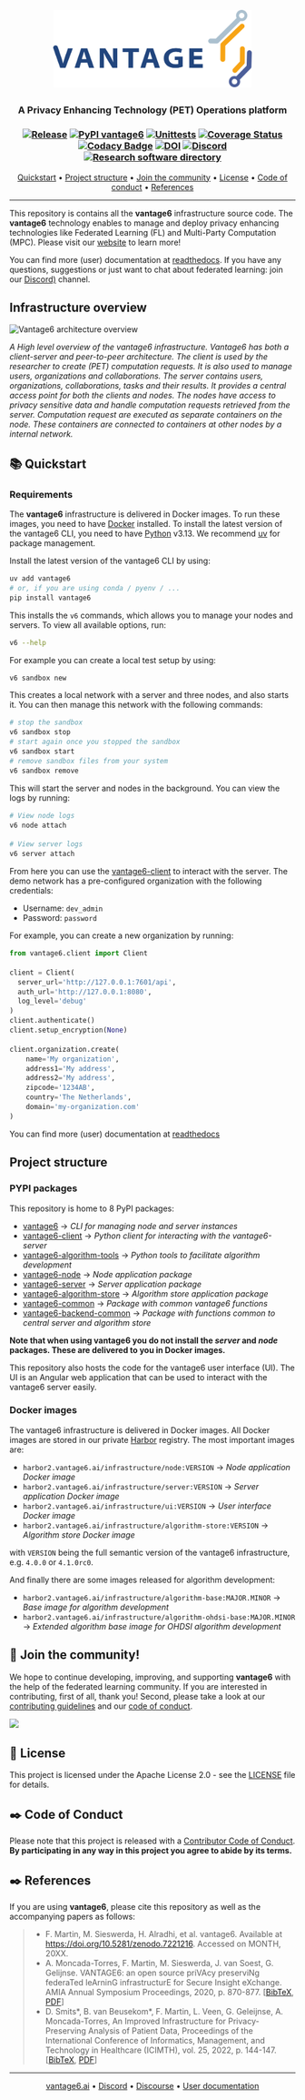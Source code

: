<h1 align="center">
  <br>
  <a href="https://vantage6.ai"><img src="https://github.com/IKNL/guidelines/blob/master/resources/logos/vantage6.png?raw=true" alt="vantage6" width="350"></a>
</h1>

<h3 align=center> A Privacy Enhancing Technology (PET) Operations platform</h3>
<h3 align="center">

<!-- Badges go here-->

[![Release](https://github.com/vantage6/vantage6/actions/workflows/release.yml/badge.svg)](https://github.com/vantage6/vantage6/actions/workflows/release.yml)
[![PyPI vantage6](https://badge.fury.io/py/vantage6.svg)](https://badge.fury.io/py/vantage6)
[![Unittests](https://github.com/vantage6/vantage6/actions/workflows/unit_tests.yml/badge.svg)](https://github.com/vantage6/vantage6/actions/workflows/unit_tests.yml)
[![Coverage Status](https://coveralls.io/repos/github/vantage6/vantage6/badge.svg?branch=main)](https://coveralls.io/github/vantage6/vantage6?branch=main)
[![Codacy Badge](https://app.codacy.com/project/badge/Grade/2e60ac3b3f284620805f7399cba317be)](https://app.codacy.com/gh/vantage6/vantage6/dashboard?utm_source=gh&utm_medium=referral&utm_content=&utm_campaign=Badge_grade)
[![DOI](https://zenodo.org/badge/492818831.svg)](https://zenodo.org/badge/latestdoi/492818831)
[![Discord](https://img.shields.io/discord/643526403207331841)](https://discord.gg/yAyFf6Y)
[![Research software directory](https://img.shields.io/badge/rsd-vantage6-deepskyblue)](https://research-software-directory.org/software/vantage6)

</h3>

<p align="center">
  <a href="#books-quickstart">Quickstart</a> •
  <a href="#project-structure">Project structure</a> •
  <a href="#gift_heart-join-the-community">Join the community</a> •
  <a href="#scroll-license">License</a> •
  <a href="#black_nib-code-of-conduct">Code of conduct</a> •
  <a href="#black_nib-references">References</a>
</p>

---

This repository is contains all the **vantage6** infrastructure source code. The **vantage6** technology enables to manage and deploy privacy enhancing technologies like Federated Learning (FL) and Multi-Party Computation (MPC). Please visit our [website](https://vantage6.ai) to learn more!

You can find more (user) documentation at [readthedocs](https://docs.vantage6.ai). If you have any questions, suggestions or just want to chat about federated learning: join our [Discord)](https://discord.gg/yAyFf6Y) channel.

## Infrastructure overview

![Vantage6 architecture overview](docs/images/overview-infrastructure.png)

_A High level overview of the vantage6 infrastructure. Vantage6 has both a
client-server and peer-to-peer architecture. The client is used by the researcher to
create (PET) computation requests. It is also used to manage users, organizations and
collaborations. The server contains users, organizations, collaborations, tasks and
their results. It provides a central access point for both the clients and nodes. The
nodes have access to privacy sensitive data and handle computation requests retrieved
from the server. Computation request are executed as separate containers on the node.
These containers are connected to containers at other nodes by a internal network._

## :books: Quickstart

### Requirements

The **vantage6** infrastructure is delivered in Docker images. To run these images, you
need to have [Docker](https://docs.docker.com/get-docker/) installed. To install the
latest version of the vantage6 CLI, you need to have
[Python](https://www.python.org/downloads/) v3.13. We recommend
[uv](https://docs.astral.sh/uv/) for package management.

Install the latest version of the vantage6 CLI by using:

```bash
uv add vantage6
# or, if you are using conda / pyenv / ...
pip install vantage6
```

This installs the `v6` commands, which allows you to manage your nodes and servers. To
view all available options, run:

```bash
v6 --help
```

For example you can create a local test setup by using:

```bash
v6 sandbox new
```

This creates a local network with a server and three nodes, and also starts it. You can
then manage this network with the following commands:

```bash
# stop the sandbox
v6 sandbox stop
# start again once you stopped the sandbox
v6 sandbox start
# remove sandbox files from your system
v6 sandbox remove
```

This will start the server and nodes in the background. You can view the logs by running:

```bash
# View node logs
v6 node attach

# View server logs
v6 server attach
```

From here you can use the [vantage6-client](https://pypi.org/project/vantage6-client)
to interact with the server. The demo network has a pre-configured organization with
the following credentials:

- Username: `dev_admin`
- Password: `password`

For example, you can create a new organization by running:

```python
from vantage6.client import Client

client = Client(
  server_url='http://127.0.0.1:7601/api',
  auth_url='http://127.0.0.1:8080',
  log_level='debug'
)
client.authenticate()
client.setup_encryption(None)

client.organization.create(
    name='My organization',
    address1='My address',
    address2='My address',
    zipcode='1234AB',
    country='The Netherlands',
    domain='my-organization.com'
)
```

You can find more (user) documentation at [readthedocs](https://docs.vantage6.ai)

## Project structure

### PYPI packages

This repository is home to 8 PyPI packages:

- [vantage6](https://pypi.org/project/vantage6) -> _CLI for managing node and server instances_
- [vantage6-client](https://pypi.org/project/vantage6-client) -> _Python client for interacting with the vantage6-server_
- [vantage6-algorithm-tools](https://pypi.org/project/vantage6-algorithm-tools) -> _Python tools to facilitate algorithm development_
- [vantage6-node](https://pypi.org/project/vantage6-node) -> _Node application package_
- [vantage6-server](https://pypi.org/project/vantage6-server) -> _Server application package_
- [vantage6-algorithm-store](https://pypi.org/project/vantage6-algorithm-store) -> _Algorithm store application package_
- [vantage6-common](https://pypi.org/project/vantage6-common) -> _Package with common vantage6 functions_
- [vantage6-backend-common](https://pypi.org/project/vantage6-backend-common) -> _Package with functions common to central server and algorithm store_

**Note that when using vantage6 you do not install the _server_ and _node_ packages. These are delivered to you in Docker images.**

This repository also hosts the code for the vantage6 user interface (UI). The UI
is an Angular web application that can be used to interact with the vantage6 server
easily.

### Docker images

The vantage6 infrastructure is delivered in Docker images. All Docker images are stored
in our private [Harbor](https://goharbor.io/) registry. The most important images are:

- `harbor2.vantage6.ai/infrastructure/node:VERSION` -> _Node application Docker image_
- `harbor2.vantage6.ai/infrastructure/server:VERSION` -> _Server application Docker image_
- `harbor2.vantage6.ai/infrastructure/ui:VERSION` -> _User interface Docker image_
- `harbor2.vantage6.ai/infrastructure/algorithm-store:VERSION` -> _Algorithm store Docker image_

with `VERSION` being the full semantic version of the vantage6 infrastructure, e.g.
`4.0.0` or `4.1.0rc0`.

And finally there are some images released for algorithm development:

- `harbor2.vantage6.ai/infrastructure/algorithm-base:MAJOR.MINOR` -> _Base image for algorithm development_
- `harbor2.vantage6.ai/infrastructure/algorithm-ohdsi-base:MAJOR.MINOR` -> _Extended algorithm base image for OHDSI algorithm development_

## :gift_heart: Join the community!

We hope to continue developing, improving, and supporting **vantage6** with the help of
the federated learning community. If you are interested in contributing, first of all,
thank you! Second, please take a look at our
[contributing guidelines](https://docs.vantage6.ai/en/main/devops/contribute.html)
and our [code of conduct](CODE_OF_CONDUCT.md).

<a href="https://github.com/vantage6/vantage6/graphs/contributors">
  <img src="https://contrib.rocks/image?repo=vantage6/vantage6" />
</a>

## :scroll: License

This project is licensed under the Apache License 2.0 - see the [LICENSE](LICENSE) file for details.

## :black_nib: Code of Conduct

Please note that this project is released with a [Contributor Code of Conduct](CODE_OF_CONDUCT.md). **By participating in any way in this project you agree to abide by its terms.**

## :black_nib: References

If you are using **vantage6**, please cite this repository as well as the accompanying papers as follows:

> - F. Martin, M. Sieswerda, H. Alradhi, et al. vantage6. Available at https://doi.org/10.5281/zenodo.7221216. Accessed on MONTH, 20XX.
> - A. Moncada-Torres, F. Martin, M. Sieswerda, J. van Soest, G. Gelijnse. VANTAGE6: an open source priVAcy preserviNg federaTed leArninG infrastructurE for Secure Insight eXchange. AMIA Annual Symposium Proceedings, 2020, p. 870-877. [[BibTeX](https://arturomoncadatorres.com/bibtex/moncada-torres2020vantage6.txt), [PDF](https://vantage6.ai/vantage6/)]
> - D. Smits\*, B. van Beusekom\*, F. Martin, L. Veen, G. Geleijnse, A. Moncada-Torres, An Improved Infrastructure for Privacy-Preserving Analysis of Patient Data, Proceedings of the International Conference of Informatics, Management, and Technology in Healthcare (ICIMTH), vol. 25, 2022, p. 144-147. [[BibTeX](https://arturomoncadatorres.com/bibtex/smits2022improved.txt), [PDF](https://ebooks.iospress.nl/volumearticle/60190)]

---

<p align="center">
  <a href="https://vantage6.ai">vantage6.ai</a> •
  <a href="https://discord.gg/yAyFf6Y">Discord</a> •
  <a href="https://vantage6.discourse.group/">Discourse</a> •
  <a href="https://docs.vantage6.ai">User documentation</a>
</p>
